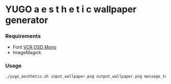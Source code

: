 # YUGO a e s t h e t i c wallpaper generator

### Requirements
- Font [VCR OSD Mono](https://www.dafont.com/vcr-osd-mono.font)
- ImageMagick

### Usage
```bash
./yugo_aesthetic.sh input_wallpaper.png output_wallpaper.png message_to_display
```
